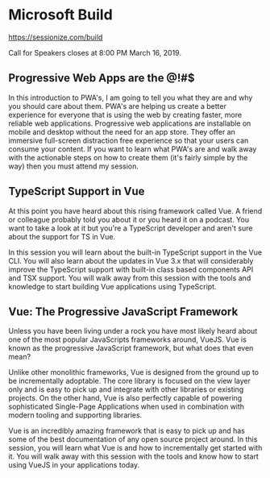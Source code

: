 # Microsoft Build

https://sessionize.com/build

Call for Speakers closes at 8:00 PM March 16, 2019.

## Progressive Web Apps are the @!#\$

In this introduction to PWA's, I am going to tell you what they are and why you should care about them. PWA's are helping us create a better experience for everyone that is using the web by creating faster, more reliable web applications. Progressive web applications are installable on mobile and desktop without the need for an app store. They offer an immersive full-screen distraction free experience so that your users can consume your content. If you want to learn what PWA's are and walk away with the actionable steps on how to create them (it's fairly simple by the way) then you must attend my session.

## TypeScript Support in Vue

At this point you have heard about this rising framework called Vue. A friend or colleague probably told you about it or you heard it on a podcast. You want to take a look at it but you're a TypeScript developer and aren't sure about the support for TS in Vue.

In this session you will learn about the built-in TypeScript support in the Vue CLI. You will also learn about the updates in Vue 3.x that will considerably improve the TypeScript support with built-in class based components API and TSX support. You will walk away from this session with the tools and knowledge to start building Vue applications using TypeScript.

## Vue: The Progressive JavaScript Framework

Unless you have been living under a rock you have most likely heard about one of the most popular JavaScripts frameworks around, VueJS. Vue is known as the progressive JavaScript framework, but what does that even mean?

Unlike other monolithic frameworks, Vue is designed from the ground up to be incrementally adoptable. The core library is focused on the view layer only and is easy to pick up and integrate with other libraries or existing projects. On the other hand, Vue is also perfectly capable of powering sophisticated Single-Page Applications when used in combination with modern tooling and supporting libraries.

Vue is an incredibly amazing framework that is easy to pick up and has some of the best documentation of any open source project around. In this session, you will learn what Vue is and how to incrementally get started with it. You will walk away with this session with the tools and know how to start using VueJS in your applications today.
